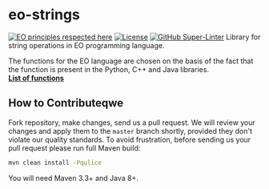 # eo-strings
[![EO principles respected here](https://www.elegantobjects.org/badge.svg)](https://www.elegantobjects.org)
[![License](https://img.shields.io/badge/license-MIT-green.svg)](https://github.com/InnoSWP/eo-strings/blob/main/LICENSE)
[![GitHub Super-Linter](https://github.com/InnoSWP/eo-strings/workflows/Lint%20Code%20Base/badge.svg)](https://github.com/marketplace/actions/super-linter)
Library for string operations in EO programming language.

The functions for the EO language are chosen on the basis of the fact that the function is present in the Python, C++ and Java libraries.  
[**List of functions**](https://github.com/InnoSWP/eo-strings/blob/main/List.md)

## How to Contributeqwe

Fork repository, make changes, send us a pull request.
We will review your changes and apply them to the `master` branch shortly,
provided they don't violate our quality standards. To avoid frustration,
before sending us your pull request please run full Maven build:

```bash
mvn clean install -Pqulice
```

You will need Maven 3.3+ and Java 8+.
